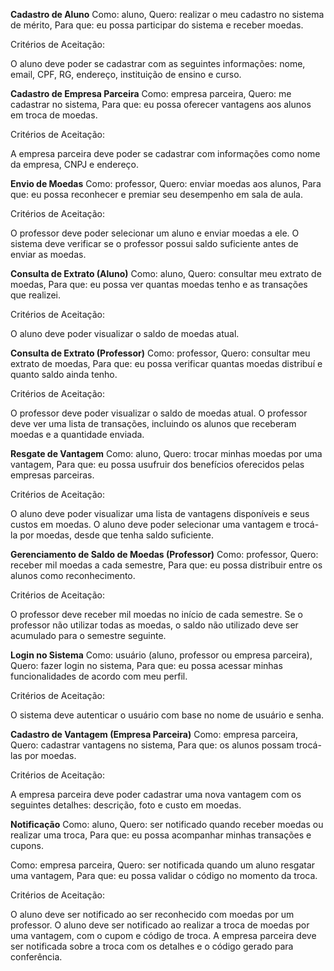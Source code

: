 **Cadastro de Aluno**
Como: aluno,
Quero: realizar o meu cadastro no sistema de mérito,
Para que: eu possa participar do sistema e receber moedas.

Critérios de Aceitação:

O aluno deve poder se cadastrar com as seguintes informações: nome, email, CPF, RG, endereço, instituição de ensino e curso.


**Cadastro de Empresa Parceira**
Como: empresa parceira,
Quero: me cadastrar no sistema,
Para que: eu possa oferecer vantagens aos alunos em troca de moedas.

Critérios de Aceitação:

A empresa parceira deve poder se cadastrar com informações como nome da empresa, CNPJ e endereço.


**Envio de Moedas**
Como: professor,
Quero: enviar moedas aos alunos,
Para que: eu possa reconhecer e premiar seu desempenho em sala de aula.

Critérios de Aceitação:

O professor deve poder selecionar um aluno e enviar moedas a ele.
O sistema deve verificar se o professor possui saldo suficiente antes de enviar as moedas.


**Consulta de Extrato (Aluno)**
Como: aluno,
Quero: consultar meu extrato de moedas,
Para que: eu possa ver quantas moedas tenho e as transações que realizei.

Critérios de Aceitação:

O aluno deve poder visualizar o saldo de moedas atual.


**Consulta de Extrato (Professor)**
Como: professor,
Quero: consultar meu extrato de moedas,
Para que: eu possa verificar quantas moedas distribuí e quanto saldo ainda tenho.

Critérios de Aceitação:

O professor deve poder visualizar o saldo de moedas atual.
O professor deve ver uma lista de transações, incluindo os alunos que receberam moedas e a quantidade enviada.


**Resgate de Vantagem**
Como: aluno,
Quero: trocar minhas moedas por uma vantagem,
Para que: eu possa usufruir dos benefícios oferecidos pelas empresas parceiras.

Critérios de Aceitação:

O aluno deve poder visualizar uma lista de vantagens disponíveis e seus custos em moedas.
O aluno deve poder selecionar uma vantagem e trocá-la por moedas, desde que tenha saldo suficiente.


**Gerenciamento de Saldo de Moedas (Professor)**
Como: professor,
Quero: receber mil moedas a cada semestre,
Para que: eu possa distribuir entre os alunos como reconhecimento.

Critérios de Aceitação:

O professor deve receber mil moedas no início de cada semestre.
Se o professor não utilizar todas as moedas, o saldo não utilizado deve ser acumulado para o semestre seguinte.


**Login no Sistema**
Como: usuário (aluno, professor ou empresa parceira),
Quero: fazer login no sistema,
Para que: eu possa acessar minhas funcionalidades de acordo com meu perfil.

Critérios de Aceitação:

O sistema deve autenticar o usuário com base no nome de usuário e senha.


**Cadastro de Vantagem (Empresa Parceira)**
Como: empresa parceira,
Quero: cadastrar vantagens no sistema,
Para que: os alunos possam trocá-las por moedas.

Critérios de Aceitação:

A empresa parceira deve poder cadastrar uma nova vantagem com os seguintes detalhes: descrição, foto e custo em moedas.


**Notificação**
Como: aluno,
Quero: ser notificado quando receber moedas ou realizar uma troca,
Para que: eu possa acompanhar minhas transações e cupons.

Como: empresa parceira,
Quero: ser notificada quando um aluno resgatar uma vantagem,
Para que: eu possa validar o código no momento da troca.

Critérios de Aceitação:

O aluno deve ser notificado ao ser reconhecido com moedas por um professor.
O aluno deve ser notificado ao realizar a troca de moedas por uma vantagem, com o cupom e código de troca.
A empresa parceira deve ser notificada sobre a troca com os detalhes e o código gerado para conferência.
